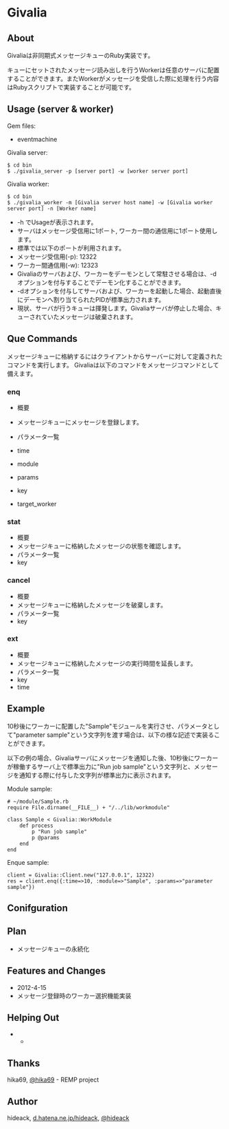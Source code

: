 Givalia
=============

About
------
Givaliaは非同期式メッセージキューのRuby実装です。

キューにセットされたメッセージ読み出しを行うWorkerは任意のサーバに配置することができます。またWorkerがメッセージを受信した際に処理を行う内容はRubyスクリプトで実装することが可能です。


Usage (server & worker)
------
Gem files:

 * eventmachine

Givalia server:

    $ cd bin
    $ ./givalia_server -p [server port] -w [worker server port]

Givalia worker:

    $ cd bin
    $ ./givalia_worker -m [Givalia server host name] -w [Givalia worker server port] -n [Worker name]

 * -h でUsageが表示されます。
 * サーバはメッセージ受信用に1ポート, ワーカー間の通信用に1ポート使用します。
  * 標準では以下のポートが利用されます。
   * メッセージ受信用(-p): 12322
   * ワーカー間通信用(-w): 12323
 * Givaliaのサーバおよび、ワーカーをデーモンとして常駐させる場合は、-d オプションを付与することでデーモン化することができます。
  * -dオプションを付与してサーバおよび、ワーカーを起動した場合、起動直後にデーモンへ割り当てられたPIDが標準出力されます。
 * 現状、サーバが行うキューは揮発します。Givaliaサーバが停止した場合、キューされていたメッセージは破棄されます。

Que Commands
-------
メッセージキューに格納するにはクライアントからサーバーに対して定義されたコマンドを実行します。
Givaliaは以下のコマンドをメッセージコマンドとして備えます。

### enq
 * 概要
  * メッセージキューにメッセージを登録します。

 * パラメータ一覧
  * time
  * module
  * params
  * key
  * target_worker

### stat
 * 概要
  * メッセージキューに格納したメッセージの状態を確認します。
 * パラメータ一覧
  * key

### cancel
 * 概要
  * メッセージキューに格納したメッセージを破棄します。
 * パラメータ一覧
  * key

### ext
 * 概要
  * メッセージキューに格納したメッセージの実行時間を延長します。
 * パラメータ一覧
  * key
  * time



Example
-------
10秒後にワーカーに配置した"Sample"モジュールを実行させ、パラメータとして"parameter sample"という文字列を渡す場合は、以下の様な記述で実装ることができます。

以下の例の場合、Givaliaサーバにメッセージを通知した後、10秒後にワーカーが稼働するサーバ上で標準出力に"Run job sample"という文字列と、メッセージを通知する際に付与した文字列が標準出力に表示されます。


Module sample:

    # ~/module/Sample.rb
    require File.dirname(__FILE__) + "/../lib/workmodule"

    class Sample < Givalia::WorkModule
        def process 
            p "Run job sample"
            p @params
        end
    end


Enque sample:

    client = Givalia::Client.new("127.0.0.1", 12322)
    res = client.enq({:time=>10, :module=>"Sample", :params=>"parameter sample"})


Conifguration
----------

Plan
----------
 * メッセージキューの永続化


Features and Changes
----------
 * 2012-4-15
  * メッセージ登録時のワーカー選択機能実装

Helping Out
----------
 * -

Thanks
------
hika69, [@hika69](http://twitter.com/hika69) - REMP project 

Author
------
hideack, [d.hatena.ne.jp/hideack](http://d.hatena.ne.jp/hideack/), [@hideack](http://twitter.com/hideack)

